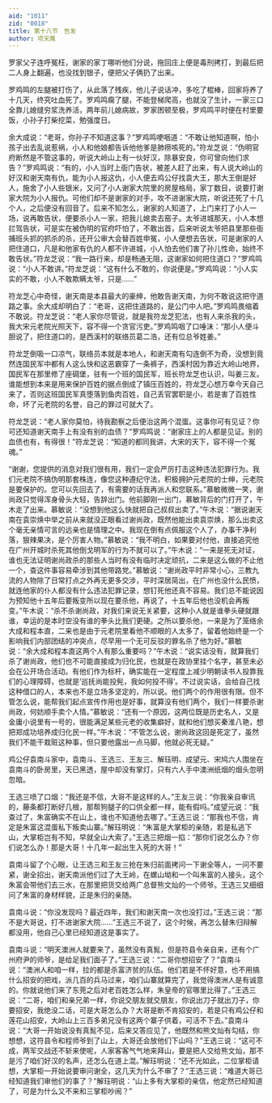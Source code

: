 ```yaml
---
aid: "1011"
zid: "0018"
title: 第十八节　告发
author: 项天鹰
---
```


罗家父子连呼冤枉，谢家的家丁哪听他们分说，拖回庄上便是毒刑拷打，到最后把二人身上翻遍，也没找到银子，便把父子俩扔了出来。

罗鸡鸣的左腿被打伤了，从此落了残疾，他儿子说话冲，多吃了棍棒，回家将养了十几天，终究吐血死了。罗鸡鸣瘸了腿，不能登梯爬高，也就没了生计，一家三口全靠儿媳缝穷浆洗养活，两年前儿媳病故，罗家困顿至极，罗鸡鸣平时便在村里要饭，小孙子打柴挖菜，勉强度日。

余大成说：“老哥，你孙子不知道这事？”罗鸡鸣哽咽道：“不敢让他知道啊，怕小孩子出去乱说惹祸，小人和他娘都告诉他他爹是肺痨咳死的。”符龙芝说：“伪明官府断然是不管这事的，听说大岭山上有一伙好汉，除暴安良，你可曾向他们求告？”罗鸡鸣说：“有的，小人当时上衙门告状，被差人赶了出来，有人说大岭山的好汉和谢天南有仇，能为小人报这仇，小人便去鸡公仔找袁大王，那大王倒是好人，施舍了小人些银米，又问了小人谢家大院里的房屋格局，家丁数目，说要打谢家大院为小人报仇。可他们却不是谢家的对手，攻不进谢家大院，听说还死了十几个人，之后便没有回音了。后来不知怎么，谢家的人知道了，上门来打了小人一场，说再敢告状，便要杀小人一家，把我儿媳卖去窑子。太爷进城那天，小人本想拦驾告状，可是实在被伪明的官府吓怕了，不敢出首，后来听说太爷把县里那些衙捕班头抓的抓杀的杀，还开公审大会替百姓申冤，小人便想去告状，可是谢家的人把住道口，凡是和他家有仇的人都不许进城，小人怕去他们害了孙儿性命，始终不敢告状。”符龙芝说：“我一路行来，却是畅通无阻，这谢家如何把住道口？”罗鸡鸣说：“小人不敢讲。”符龙芝说：“这有什么不敢的，你说便是。”罗鸡鸣说：“小人实实的不敢，小人不敢欺瞒太爷，只是……”

符龙芝心中奇怪，谢天南是本县最大的豪绅，他敢告谢天南，为何不敢说这把守道路之事。余大成却明白了：“老哥，这把住道路的，是公门中人吧。”罗鸡鸣畏缩着不敢说。符龙芝说：“老人家你尽管说，就是我符龙芝犯法，也有人来杀我的头，我大宋元老院光照天下，容不得一个贪官污吏。”罗鸡鸣咽了口唾沫：“那小人便斗胆说了，把住道口的，是西溪村的联络员葛二浩，还有位总爷姓姜。”

符龙芝倒吸一口凉气，联络员本就是本地人，和谢天南有勾连倒不为奇，没想到竟然连国民军中都有人这么快和这恶霸穿了一条裤子，西溪村因为靠近大岭山地界，国民军在那里修了座碉堡，驻有一个班的国民军，班长符龙芝也认识，叫姜三友。谁能想到本来是用来保护百姓的据点倒成了镇压百姓的，符龙芝心想万幸今天自己来了，否则这班国民军真堕落到鱼肉百姓，自己丢官罢职是小，若是害了百姓性命，坏了元老院的名誉，自己的罪过可就大了。

符龙芝说：“老人家你莫怕，待我勘察之后便治这两个混蛋。这事你可有见证？你可还知道谢天南手上有没有别的血债？”罗鸡鸣说：“谢家庄上的人都是见证。别的血债也有，有得很！”符龙芝说：“知道的都同我讲，大宋的天下，容不得一个冤魂。”

“谢谢，您提供的消息对我们很有用，我们一定会严厉打击这种违法犯罪行为。我们元老院不搞伪明那套株连，像您这种遵纪守法，积极拥护元老院的士绅，元老院是要保护的。您可以先回去了，有需要的话我再派人和您联系。”慕敏微微一笑，谢尚政只觉得浑身骨头大轻，告辞出门。他前脚刚一出门，慕敏背后的门打开了，午木走了出来。慕敏说：“没想到他这么快就把自己叔叔出卖了。”午木说：“据说谢天南在袁崇焕中举之前从来就没正眼看过谢尚政，既然他能出卖袁崇焕，那么出卖这个毫无亲情可言的远亲也是情理之中。我现在倒有点佩服这个人了，办事干净利落，狠辣果决，是个厉害人物。”慕敏说：“我不明白，如果要对付他，直接追究他在广州开城时杀死其他倒戈明军的行为不就可以了。”午木说：“一来是死无对证，谁也无法证明谢尚政杀的那些人当时有没有临时决定顽抗，二来是这么做的不止他一个，查这件事容易牵涉到其他带路党。”慕敏说：“谢尚政平时非常小心，三教九流的人物除了日常打点之外再无更多交涉，平时深居简出，在广州也没什么民愤，就连他家的仆人都没有什么违法犯罪记录，想钉死他还真不容易。我们总不能说因为预知他十五年后要叛变所以现在要杀他，再说了，十五年后他也没机会再叛变。”午木说：“杀不杀谢尚政，对我们来说无关紧要，这种小人就是谁拳头硬就跟谁，幸运的是本时空没有谁的拳头比我们更硬。之所以要杀他，一来是为了笼络余大成和程本直，二来也是由于元老院里看他不顺眼的人太多了，留着他始终是一个影响我们内部团结的冲突点，尽早用一个无可反驳的罪名杀了他为好。”慕敏说：“余大成和程本直这两个人有那么重要吗？”午木说：“说实话没有，就算我们杀了谢尚政，他们也不可能直接成为归化民，也就是在政协里挂个名字，甚至未必会在公开场合活动。有他们作为标杆，确实能在一定程度上减少明朝读书人投靠我们的心理障碍，也就是‘巡抚尚能投髡，我如何投不得’。不过说实话，会给自己找这种借口的人，本来也不是立场多坚定的，所以说。他们两个的作用很有限。但不管怎么说，能帮我们起点宣传作用也是好事，就算没有他们两个，我们一样要杀谢尚政，何妨顺手卖个人情。”慕敏说：“还有一个原因，这两位既是历史名人，又是金庸小说里有一号的，很能满足某些元老的收集癖好，就和他们想买秦淮八艳，想把郑成功培养成归化民一样。”午木说：“不管怎么说，谢尚政这回是死定了，虽然我们不能干栽赃这种事，但只要他露出一点马脚，他就必死无疑。”

鸡公仔袁南斗家中，袁南斗、王选三、王友三、解珏明、成望元、宋鸠六人围坐在袁南斗的卧房里，天已黑透，屋中却没有掌灯，只有六人手中澳洲纸烟的烟头忽明忽暗。

王选三喷了口烟：“我还是不信，大哥不是这样的人。”王友三说：“你我亲自审讯的，藤条都打断好几根，那帮狗腿子的口供全都一样，能有假吗。”成望元说：“我查过了，朱富确实不在山上，谁也不知道他去哪了。”王选三说：“那我也不信，肯定是朱富这混蛋私下叛卖山寨。”解珏明说：“朱富是大掌柜的亲随，若是私逃下山，大掌柜岂有不知，早就全山大索了。”王选三把烟一掐：“那你们说怎么办？你们说怎么办！那是大哥！十几年一起出生入死的大哥！”

袁南斗留了个心眼，让王选三和王友三抢在朱归前面拷问一下谢全等人，一问不要紧，谢全招出，谢天南派他们过了大王岭，在螺山坳和一个叫朱富的人接头，这个朱富会带他们去三水，在那里把货交给两广总督熊文灿的一个师爷。王选三又细细问了朱富的身材样貌，正是朱归的亲随。

袁南斗说：“你没发现吗？最近四年，我们和谢天南一次也没打过。”王选三说：“那不是大哥说，打不进谢家大院……”王选三不说了，这个时候，再怎么替朱归辩解都没用，他自己心里已经知道这是事实了。

袁南斗说：“明天澳洲人就要来了，虽然没有真髨，但是符县令亲自来，还有个广州府尹的师爷，是给足我们面子了。”王选三说：“二哥你想招安了？”袁南斗说：“澳洲人和咱一样，拉的都是杀富济贫的队伍。他们若是不怀好意，也不用搞什么招安的把戏，派几百的兵马过来，咱们山寨就算完了，我觉得澳洲人是有诚意的。你就说他们来了东莞之后对老百姓怎么样，朱皇帝的官哪里比得了。”王选三说：“二哥，咱们和亲兄弟一样，你说交朋友就交朋友，你说出刀子就出刀子，你要招安，我绝没二话，可是大哥怎么办？大哥是断不肯招安的，若是只有鸡公仔和莲花山招安，大岭山上三百多弟兄没有这两个寨子供着，可活不下去。”袁南斗说：“大哥一开始说没有真髨不见，后来又答应见了，他既然和熊文灿有勾结，你想想，这符县令和程师爷到了山上，大哥还会放他们下山吗？”王选三说：“这可不成，两军交战还不斩来使呢，人家客客气气地来拜山，要是把人交给熊文灿，那不是污了咱们好汉的名声，还怎么在道上混。”解珏明说：“还不光如此，二位掌柜请想，大掌柜一开始说要审问谢全，这几天为什么不审了？”王选三说：“难道大哥已经知道我们审他们的事了？”解珏明说：“山上多有大掌柜的亲信，他定然已经知道了，可是为什么又不来和三掌柜吵闹？”
